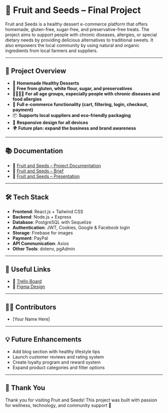 # 🍓 Fruit and Seeds – Final Project

Fruit and Seeds is a healthy dessert e-commerce platform that offers homemade, gluten-free, sugar-free, and preservative-free treats. The project aims to support people with chronic diseases, allergies, or special dietary needs by providing delicious alternatives to traditional sweets. It also empowers the local community by using natural and organic ingredients from local farmers and suppliers.

---

## 🌟 Project Overview

- 🍰 **Homemade Healthy Desserts**
- 🌿 **Free from gluten, white flour, sugar, and preservatives**
- 👨‍👩‍👧‍👦 **For all age groups, especially people with chronic diseases and food allergies**
- 🛒 **Full e-commerce functionality (cart, filtering, login, checkout, payment)**
- 📦 **Supports local suppliers and eco-friendly packaging**
- 📱 **Responsive design for all devices**
- 🌍 **Future plan: expand the business and brand awareness**

---

## 📚 Documentation

- 📄 [Fruit and Seeds – Project Documentation](https://drive.google.com/file/d/19G1tvCD2mK0Vs4fuoQtuAGdLau0BRe_G/view?usp=drive_link)
- 📄 [Fruit and Seeds – Brief](https://drive.google.com/file/d/1sYYfDDZGrl8nCYYVxXNjQQU2hbYGAf-W/view?usp=drive_link)
- 📄 [Fruit and Seeds – Presentation](https://drive.google.com/file/d/1mrcyIECIVSkMXpEi7BQgvqYAlQXJRmZ-/view?usp=drive_link)

---

## 🛠 Tech Stack

- **Frontend**: React.js + Tailwind CSS
- **Backend**: Node.js + Express
- **Database**: PostgreSQL with Sequelize
- **Authentication**: JWT, Cookies, Google & Facebook login
- **Storage**: Firebase for images
- **Payment**: PayPal
- **API Communication**: Axios
- **Other Tools**: dotenv, pgAdmin

---

## 📌 Useful Links

- 🎯 [Trello Board](https://trello.com/b/GZRGKhdx/fruit-and-seeds-final-project)
- 🎨 [Figma Design](https://www.figma.com/design/vJhWAnQ7QiXbnoS8LWf2BP/Fruit-and-Seeds-%E2%80%93-Final-Project?node-id=0-1&p=f&t=VFhyHOnQnpOAioCl-0)

---

## 👩‍💻 Contributors

- [Your Name Here]

---

## 💡 Future Enhancements

- Add blog section with healthy lifestyle tips
- Launch customer reviews and rating system
- Create loyalty program and reward system
- Expand product categories and filter options

---

## 🧡 Thank You

Thank you for visiting Fruit and Seeds! This project was built with passion for wellness, technology, and community support 🌱
